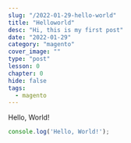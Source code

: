 ```yaml
---
slug: "/2022-01-29-hello-world"
title: "Helloworld"
desc: "Hi, this is my first post"
date: "2022-01-29"
category: "magento"
cover_image: ""
type: "post"
lesson: 0
chapter: 0
hide: false
tags:
  - magento
---
```


Hello, World!
```js
console.log('Hello, World!');
```
